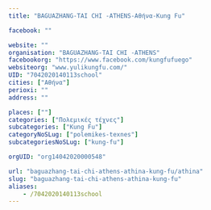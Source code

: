 ```yaml
---
title: "BAGUAZHANG-TAI CHI -ATHENS-Αθήνα-Kung Fu"

facebook: ""

website: ""
organisation: "BAGUAZHANG-TAI CHI -ATHENS"
facebookorg: "https://www.facebook.com/kungfufuego"
websiteorg: "www.yulikungfu.com/"
UID: "7042020140113school"
cities: ["Αθήνα"]
perioxi: ""
address: ""

places: [""]
categories: ["Πολεμικές τέχνες"]
subcategories: ["Kung Fu"]
categoryNoSLug: ["polemikes-texnes"]
subcategoriesNoSLug: ["kung-fu"]

orgUID: "org14042020000548"

url: "baguazhang-tai-chi-athens-athina-kung-fu/athina"
slug: "baguazhang-tai-chi-athens-athina-kung-fu"
aliases:
    - /7042020140113school
---
```





